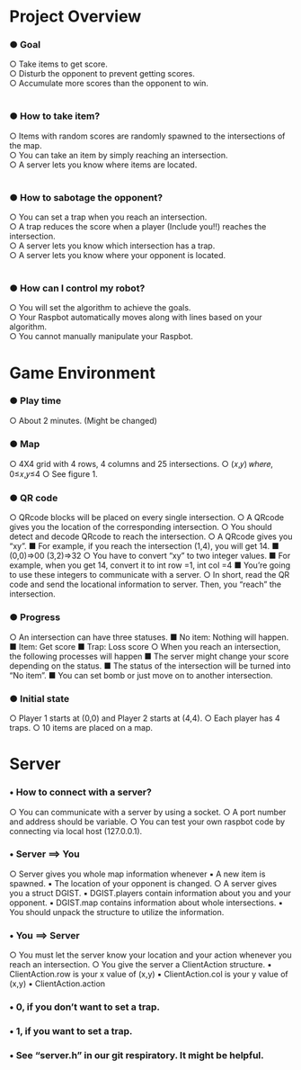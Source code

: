 # Project Overview
### ● Goal
  ○ Take items to get score.
  <br>
  ○ Disturb the opponent to prevent getting scores.
  <br>
  ○ Accumulate more scores than the opponent to win.
  <br>
  <br>
  
### ● How to take item?
  ○ Items with random scores are randomly spawned to the intersections of the map.
  <br>
  ○ You can take an item by simply reaching an intersection.
  <br>
  ○ A server lets you know where items are located.
  <br>
  <br>
  
### ● How to sabotage the opponent?
  ○ You can set a trap when you reach an intersection.
  <br>
  ○ A trap reduces the score when a player (Include you!!) reaches the intersection.
  <br>
  ○ A server lets you know which intersection has a trap.
  <br>
  ○ A server lets you know where your opponent is located.
  <br>
  <br>
  
### ● How can I control my robot?
  ○ You will set the algorithm to achieve the goals.
  <br>
  ○ Your Raspbot automatically moves along with lines based on your algorithm.
  <br>
  ○ You cannot manually manipulate your Raspbot.
  <br>
# Game Environment
### ● Play time
  ○ About 2 minutes. (Might be changed)
### ● Map
  ○ 4X4 grid with 4 rows, 4 columns and 25 intersections.
  ○ (𝑥,𝑦) 𝑤ℎ𝑒𝑟𝑒, 0≤𝑥,𝑦≤4
  ○ See figure 1.
### ● QR code
  ○ QRcode blocks will be placed on every single intersection.
  ○ A QRcode gives you the location of the corresponding intersection.
  ○ You should detect and decode QRcode to reach the intersection.
  ○ A QRcode gives you “xy”.
    ■ For example, if you reach the intersection (1,4), you will get 14.
    ■ (0,0)⇒00 (3,2)⇒32
  ○ You have to convert “xy” to two integer values.
    ■ For example, when you get 14, convert it to int row =1, int col =4
    ■ You’re going to use these integers to communicate with a server.
  ○ In short, read the QR code and send the locational information to server. Then, you “reach” the intersection.
### ● Progress
  ○ An intersection can have three statuses.
    ■ No item: Nothing will happen.
    ■ Item: Get score
    ■ Trap: Loss score
  ○ When you reach an intersection, the following processes will happen
    ■ The server might change your score depending on the status.
    ■ The status of the intersection will be turned into “No item”.
    ■ You can set bomb or just move on to another intersection.
### ● Initial state
  ○ Player 1 starts at (0,0) and Player 2 starts at (4,4).
  ○ Each player has 4 traps.
  ○ 10 items are placed on a map.
# Server
### • How to connect with a server?
  ○ You can communicate with a server by using a socket.
  ○ A port number and address should be variable.
  ○ You can test your own raspbot code by connecting via local host (127.0.0.1).
### • Server ⟹ You
  ○ Server gives you whole map information whenever
    ▪ A new item is spawned.
    ▪ The location of your opponent is changed.
  ○ A server gives you a struct DGIST.
    ▪ DGIST.players contain information about you and your opponent.
    ▪ DGIST.map contains information about whole intersections.
    ▪ You should unpack the structure to utilize the information.
### • You ⟹ Server
  ○ You must let the server know your location and your action whenever you reach an intersection.
  ○ You give the server a ClientAction structure.
    ▪ ClientAction.row is your x value of (x,y)
    ▪ ClientAction.col is your y value of (x,y)
    ▪ ClientAction.action
### • 0, if you don’t want to set a trap.
### • 1, if you want to set a trap.
### • See “server.h” in our git respiratory. It might be helpful.
